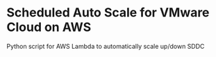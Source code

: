 # Scheduled Auto Scale for VMware Cloud on AWS
Python script for AWS Lambda to automatically scale up/down SDDC
